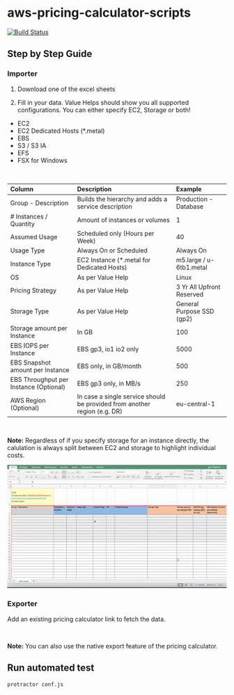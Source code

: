 # aws-pricing-calculator-scripts

[![Build Status](https://travis-ci.com/frumania/aws-pricing-calculator-scripts-test.svg?branch=main)](https://travis-ci.com/frumania/aws-pricing-calculator-scripts-test)

## Step by Step Guide

### Importer

1. Download one of the excel sheets

2. Fill in your data. Value Helps should show you all supported configurations. You can either specify EC2, Storage or both!

- EC2
- EC2 Dedicated Hosts (*.metal)
- EBS
- S3 / S3 IA
- EFS
- FSX for Windows

<br/>

| Column | Description | Example |
| :-------------- | :--------- | :--------- |
| Group - Description | Builds the hierarchy and adds a service description | Production - Database|
| # Instances / Quantity | Amount of instances or volumes | 1 |
| Assumed Usage | Scheduled only (Hours per Week) | 40 |
| Usage Type | Always On or Scheduled | Always On |
| Instance Type | EC2 Instance (*.metal for Dedicated Hosts) | m5.large / u-6tb1.metal|
| OS | As per Value Help | Linux |
| Pricing Strategy | As per Value Help | 3 Yr All Upfront Reserved |
| Storage Type | As per Value Help | General Purpose SSD (gp2) |
| Storage amount per Instance | In GB | 100 |
| EBS IOPS per Instance | EBS gp3, io1 io2 only | 5000 |
| EBS Snapshot amount per Instance | EBS only, in GB/month | 500 |
| EBS Throughput per Instance (Optional) | EBS gp3 only, in MB/s | 250 |
| AWS Region (Optional) | In case a single service should be provided from another region (e.g. DR) | eu-central-1 |

<br/>

**Note:** Regardless of if you specify storage for an instance directly, the calulation is always split between EC2 and storage to highlight individual costs.

[![Watch the video](preview.gif)](preview.mp4)

### Exporter

Add an existing pricing calculator link to fetch the data.

<br/>

**Note:** You can also use the native export feature of the pricing calculator.

## Run automated test

```bash
protractor conf.js
```